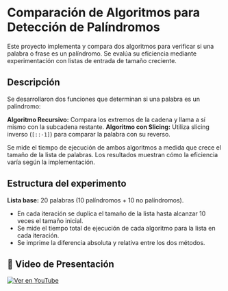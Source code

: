 # Comparación de Algoritmos para Detección de Palíndromos

Este proyecto implementa y compara dos algoritmos para verificar si una palabra o frase es un palíndromo. Se evalúa su eficiencia mediante experimentación con listas de entrada de tamaño creciente.

## Descripción

Se desarrollaron dos funciones que determinan si una palabra es un palíndromo:

**Algoritmo Recursivo:** Compara los extremos de la cadena y llama a sí mismo con la subcadena restante.
**Algoritmo con Slicing:** Utiliza slicing inverso (`[::-1]`) para comparar la palabra con su reverso.

Se mide el tiempo de ejecución de ambos algoritmos a medida que crece el tamaño de la lista de palabras. Los resultados muestran cómo la eficiencia varía según la implementación.

## Estructura del experimento

**Lista base:** 20 palabras (10 palíndromos + 10 no palíndromos).
- En cada iteración se duplica el tamaño de la lista hasta alcanzar 10 veces el tamaño inicial.
- Se mide el tiempo total de ejecución de cada algoritmo para la lista en cada iteración.
- Se imprime la diferencia absoluta y relativa entre los dos métodos.

## 🎥 Video de Presentación
[![Ver en YouTube](https://www.youtube.com/watch?v=QZO8DB_ybj8/0.jpg)](https://www.youtube.com/watch?v=QZO8DB_ybj8)